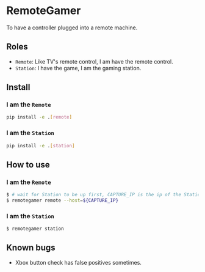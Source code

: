 # RemoteGamer

To have a controller plugged into a remote machine.

## Roles

* `Remote`: Like TV's remote control, I am have the remote control. 
* `Station`: I have the game, I am the gaming station.

## Install

### I am the `Remote`

```bash
pip install -e .[remote]
```

### I am the `Station`

```bash
pip install -e .[station]
```

## How to use

### I am the `Remote`

```bash
$ # wait for Station to be up first, CAPTURE_IP is the ip of the Station
$ remotegamer remote --host=${CAPTURE_IP}
```

### I am the `Station`

```bash
$ remotegamer station
```

## Known bugs

* Xbox button check has false positives sometimes.

